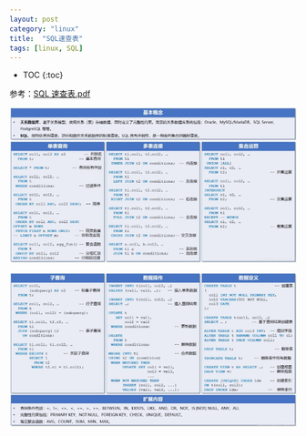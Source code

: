 ```yaml
---
layout: post
category: "linux"
title:  "SQL速查表"
tags: [linux, SQL]
---
```


- TOC
{:toc}

参考：[SQL 速查表.pdf](https://download.csdn.net/download/horses/11225231)

[![20200811153048](https://raw.githubusercontent.com/Tsinghua-gongjing/blog_codes/master/images/20200811153048.png)](https://raw.githubusercontent.com/Tsinghua-gongjing/blog_codes/master/images/20200811153048.png)

[![20200811153308](https://raw.githubusercontent.com/Tsinghua-gongjing/blog_codes/master/images/20200811153308.png)](https://raw.githubusercontent.com/Tsinghua-gongjing/blog_codes/master/images/20200811153308.png)